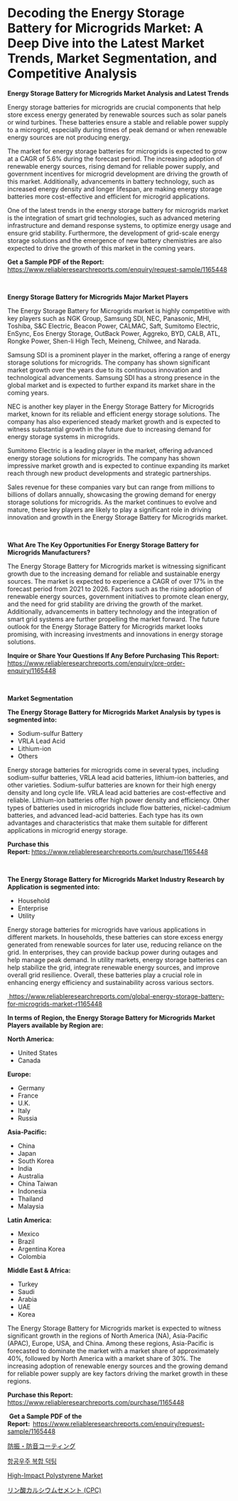 <p><h1>Decoding the Energy Storage Battery for Microgrids Market: A Deep Dive into the Latest Market Trends, Market Segmentation, and Competitive Analysis</h1></p><p><strong>Energy Storage Battery for Microgrids Market Analysis and Latest Trends</strong></p>
<p><p>Energy storage batteries for microgrids are crucial components that help store excess energy generated by renewable sources such as solar panels or wind turbines. These batteries ensure a stable and reliable power supply to a microgrid, especially during times of peak demand or when renewable energy sources are not producing energy.</p><p>The market for energy storage batteries for microgrids is expected to grow at a CAGR of 5.6% during the forecast period. The increasing adoption of renewable energy sources, rising demand for reliable power supply, and government incentives for microgrid development are driving the growth of this market. Additionally, advancements in battery technology, such as increased energy density and longer lifespan, are making energy storage batteries more cost-effective and efficient for microgrid applications.</p><p>One of the latest trends in the energy storage battery for microgrids market is the integration of smart grid technologies, such as advanced metering infrastructure and demand response systems, to optimize energy usage and ensure grid stability. Furthermore, the development of grid-scale energy storage solutions and the emergence of new battery chemistries are also expected to drive the growth of this market in the coming years.</p></p>
<p><strong>Get a Sample PDF of the Report:&nbsp;</strong> <a href="https://www.reliableresearchreports.com/enquiry/request-sample/1165448">https://www.reliableresearchreports.com/enquiry/request-sample/1165448</a></p>
<p>&nbsp;</p>
<p><strong>Energy Storage Battery for Microgrids Major Market Players</strong></p>
<p><p>The Energy Storage Battery for Microgrids market is highly competitive with key players such as NGK Group, Samsung SDI, NEC, Panasonic, MHI, Toshiba, S&C Electric, Beacon Power, CALMAC, Saft, Sumitomo Electric, EnSync, Eos Energy Storage, OutBack Power, Aggreko, BYD, CALB, ATL, Rongke Power, Shen-li High Tech, Meineng, Chilwee, and Narada.</p><p>Samsung SDI is a prominent player in the market, offering a range of energy storage solutions for microgrids. The company has shown significant market growth over the years due to its continuous innovation and technological advancements. Samsung SDI has a strong presence in the global market and is expected to further expand its market share in the coming years.</p><p>NEC is another key player in the Energy Storage Battery for Microgrids market, known for its reliable and efficient energy storage solutions. The company has also experienced steady market growth and is expected to witness substantial growth in the future due to increasing demand for energy storage systems in microgrids.</p><p>Sumitomo Electric is a leading player in the market, offering advanced energy storage solutions for microgrids. The company has shown impressive market growth and is expected to continue expanding its market reach through new product developments and strategic partnerships.</p><p>Sales revenue for these companies vary but can range from millions to billions of dollars annually, showcasing the growing demand for energy storage solutions for microgrids. As the market continues to evolve and mature, these key players are likely to play a significant role in driving innovation and growth in the Energy Storage Battery for Microgrids market.</p></p>
<p>&nbsp;</p>
<p><strong>What Are The Key Opportunities For Energy Storage Battery for Microgrids Manufacturers?</strong></p>
<p><p>The Energy Storage Battery for Microgrids market is witnessing significant growth due to the increasing demand for reliable and sustainable energy sources. The market is expected to experience a CAGR of over 17% in the forecast period from 2021 to 2026. Factors such as the rising adoption of renewable energy sources, government initiatives to promote clean energy, and the need for grid stability are driving the growth of the market. Additionally, advancements in battery technology and the integration of smart grid systems are further propelling the market forward. The future outlook for the Energy Storage Battery for Microgrids market looks promising, with increasing investments and innovations in energy storage solutions.</p></p>
<p><strong>Inquire or Share Your Questions If Any Before Purchasing This Report:</strong> <a href="https://www.reliableresearchreports.com/enquiry/pre-order-enquiry/1165448">https://www.reliableresearchreports.com/enquiry/pre-order-enquiry/1165448</a></p>
<p>&nbsp;</p>
<p><strong>Market Segmentation</strong></p>
<p><strong>The Energy Storage Battery for Microgrids Market Analysis by types is segmented into:</strong></p>
<p><ul><li>Sodium-sulfur Battery</li><li>VRLA Lead Acid</li><li>Lithium-ion</li><li>Others</li></ul></p>
<p><p>Energy storage batteries for microgrids come in several types, including sodium-sulfur batteries, VRLA lead acid batteries, lithium-ion batteries, and other varieties. Sodium-sulfur batteries are known for their high energy density and long cycle life. VRLA lead acid batteries are cost-effective and reliable. Lithium-ion batteries offer high power density and efficiency. Other types of batteries used in microgrids include flow batteries, nickel-cadmium batteries, and advanced lead-acid batteries. Each type has its own advantages and characteristics that make them suitable for different applications in microgrid energy storage.</p></p>
<p><strong>Purchase this Report:&nbsp;</strong><a href="https://www.reliableresearchreports.com/purchase/1165448">https://www.reliableresearchreports.com/purchase/1165448</a></p>
<p>&nbsp;</p>
<p><strong>The Energy Storage Battery for Microgrids Market Industry Research by Application is segmented into:</strong></p>
<p><ul><li>Household</li><li>Enterprise</li><li>Utility</li></ul></p>
<p><p>Energy storage batteries for microgrids have various applications in different markets. In households, these batteries can store excess energy generated from renewable sources for later use, reducing reliance on the grid. In enterprises, they can provide backup power during outages and help manage peak demand. In utility markets, energy storage batteries can help stabilize the grid, integrate renewable energy sources, and improve overall grid resilience. Overall, these batteries play a crucial role in enhancing energy efficiency and sustainability across various sectors.</p></p>
<p><a href="https://www.reliableresearchreports.com/global-energy-storage-battery-for-microgrids-market-r1165448">&nbsp;https://www.reliableresearchreports.com/global-energy-storage-battery-for-microgrids-market-r1165448</a></p>
<p><strong>In terms of Region, the Energy Storage Battery for Microgrids Market Players available by Region are:</strong></p>
<p>
    <p> <strong> North America: </strong>
        <ul>
            <li>United States</li>
            <li>Canada</li>
        </ul>
        </p> 
    <p> <strong> Europe: </strong>
        <ul>
            <li>Germany</li>
            <li>France</li>
            <li>U.K.</li>
            <li>Italy</li>
            <li>Russia</li>
        </ul>
        </p> 
    <p> <strong> Asia-Pacific: </strong>
        <ul>
            <li>China</li>
            <li>Japan</li>
            <li>South Korea</li>
            <li>India</li>
            <li>Australia</li>
            <li>China Taiwan</li>
            <li>Indonesia</li>
            <li>Thailand</li>
            <li>Malaysia</li>
        </ul>
        </p> 
    <p> <strong> Latin America: </strong>
        <ul>
            <li>Mexico</li>
            <li>Brazil</li>
            <li>Argentina Korea</li>
            <li>Colombia</li>
        </ul>
        </p> 
    <p> <strong> Middle East & Africa: </strong>
        <ul>
            <li>Turkey</li>
            <li>Saudi</li>
            <li>Arabia</li>
            <li>UAE</li>
            <li>Korea</li>
        </ul>
    </p>
    </p>
<p><p>The Energy Storage Battery for Microgrids market is expected to witness significant growth in the regions of North America (NA), Asia-Pacific (APAC), Europe, USA, and China. Among these regions, Asia-Pacific is forecasted to dominate the market with a market share of approximately 40%, followed by North America with a market share of 30%. The increasing adoption of renewable energy sources and the growing demand for reliable power supply are key factors driving the market growth in these regions.</p></p>
<p><strong>Purchase this Report: </strong><a href="https://www.reliableresearchreports.com/purchase/1165448">https://www.reliableresearchreports.com/purchase/1165448</a></p>
<p>&nbsp;<strong>Get a Sample PDF of the Report:&nbsp;&nbsp;</strong><a href="https://www.reliableresearchreports.com/enquiry/request-sample/1165448">https://www.reliableresearchreports.com/enquiry/request-sample/1165448</a></p>
<p><strong></strong></p>
<p><p><a href="https://github.com/FredaJerde/Market-Research-Report-List-1/blob/main/607555399436.md">防振・防音コーティング</a></p><p><a href="https://github.com/regina00882/Market-Research-Report-List-1/blob/main/962605490824.md">항공우주 복합 덕팅</a></p><p><a href="https://github.com/mabutironaldo/Market-Research-Report-List-4/blob/main/high-impact-polystyrene-market.md">High-Impact Polystyrene Market</a></p><p><a href="https://github.com/ycmtqqhvk3273/Market-Research-Report-List-2/blob/main/240898399437.md">リン酸カルシウムセメント (CPC)</a></p></p>